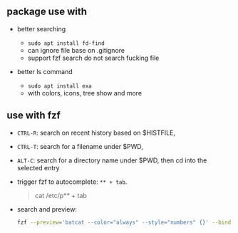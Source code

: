 ## package use with

- better searching

  - `sudo apt install fd-find`
  - can ignore file base on .gitignore
  - support fzf search do not search fucking file

- better ls command

  - `sudo apt install exa`
  - with colors, icons, tree show and more

## use with fzf

- `CTRL-R`: search on recent history based on $HISTFILE,
- `CTRL-T`: search for a filename under $PWD,
- `ALT-C`: search for a directory name under $PWD, then cd into the selected entry

- trigger fzf to autocomplete: `** + tab`.

  > cat /etc/p\*\* + tab

- search and preview:

  ```bash
  fzf --preview='batcat --color="always" --style="numbers" {}' --bind shift-up:preview-page-up shift-down:preview-page-down
  ```
